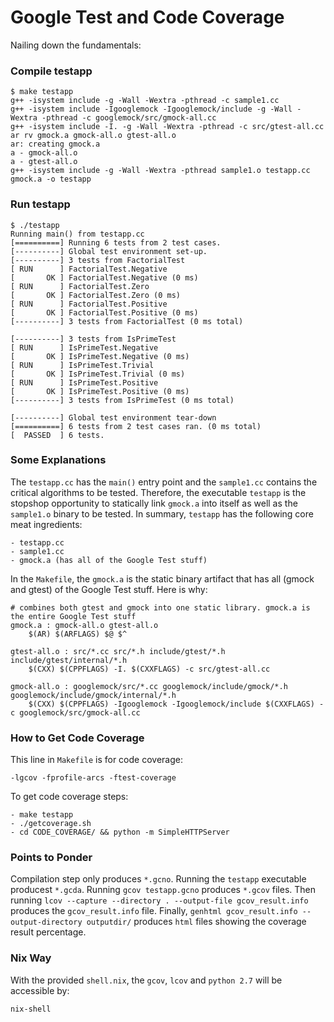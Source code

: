 # Google Test and Code Coverage

Nailing down the fundamentals:

### Compile testapp

```
$ make testapp
g++ -isystem include -g -Wall -Wextra -pthread -c sample1.cc
g++ -isystem include -Igooglemock -Igooglemock/include -g -Wall -Wextra -pthread -c googlemock/src/gmock-all.cc
g++ -isystem include -I. -g -Wall -Wextra -pthread -c src/gtest-all.cc
ar rv gmock.a gmock-all.o gtest-all.o
ar: creating gmock.a
a - gmock-all.o
a - gtest-all.o
g++ -isystem include -g -Wall -Wextra -pthread sample1.o testapp.cc gmock.a -o testapp
```

### Run testapp
```
$ ./testapp
Running main() from testapp.cc
[==========] Running 6 tests from 2 test cases.
[----------] Global test environment set-up.
[----------] 3 tests from FactorialTest
[ RUN      ] FactorialTest.Negative
[       OK ] FactorialTest.Negative (0 ms)
[ RUN      ] FactorialTest.Zero
[       OK ] FactorialTest.Zero (0 ms)
[ RUN      ] FactorialTest.Positive
[       OK ] FactorialTest.Positive (0 ms)
[----------] 3 tests from FactorialTest (0 ms total)

[----------] 3 tests from IsPrimeTest
[ RUN      ] IsPrimeTest.Negative
[       OK ] IsPrimeTest.Negative (0 ms)
[ RUN      ] IsPrimeTest.Trivial
[       OK ] IsPrimeTest.Trivial (0 ms)
[ RUN      ] IsPrimeTest.Positive
[       OK ] IsPrimeTest.Positive (0 ms)
[----------] 3 tests from IsPrimeTest (0 ms total)

[----------] Global test environment tear-down
[==========] 6 tests from 2 test cases ran. (0 ms total)
[  PASSED  ] 6 tests.
```

### Some Explanations

The `testapp.cc` has the `main()` entry point and the `sample1.cc` contains the critical algorithms to be tested. Therefore, the 
executable `testapp` is the stopshop opportunity to statically link `gmock.a` into itself as well as the `sample1.o` binary to
be tested. In summary, `testapp` has the following core meat ingredients:

    - testapp.cc
    - sample1.cc
    - gmock.a (has all of the Google Test stuff)

In the `Makefile`, the `gmock.a` is the static binary artifact that has all (gmock and gtest) of the Google Test stuff. Here is why:

```
# combines both gtest and gmock into one static library. gmock.a is the entire Google Test stuff
gmock.a : gmock-all.o gtest-all.o
    $(AR) $(ARFLAGS) $@ $^

gtest-all.o : src/*.cc src/*.h include/gtest/*.h include/gtest/internal/*.h
    $(CXX) $(CPPFLAGS) -I. $(CXXFLAGS) -c src/gtest-all.cc

gmock-all.o : googlemock/src/*.cc googlemock/include/gmock/*.h googlemock/include/gmock/internal/*.h
    $(CXX) $(CPPFLAGS) -Igooglemock -Igooglemock/include $(CXXFLAGS) -c googlemock/src/gmock-all.cc
```

### How to Get Code Coverage

This line in `Makefile` is for code coverage:

```
-lgcov -fprofile-arcs -ftest-coverage
```

To get code coverage steps:

    - make testapp
    - ./getcoverage.sh
    - cd CODE_COVERAGE/ && python -m SimpleHTTPServer

### Points to Ponder

Compilation step only produces `*.gcno`. Running the `testapp` executable producest `*.gcda`.  Running `gcov testapp.gcno` produces  `*.gcov` files.
Then running `lcov --capture --directory . --output-file gcov_result.info` produces the `gcov_result.info` file.
Finally, `genhtml gcov_result.info --output-directory outputdir/` produces `html` files showing the coverage result percentage.

### Nix Way

With the provided `shell.nix`, the `gcov`, `lcov` and `python 2.7` will be accessible by:

```
nix-shell
```

